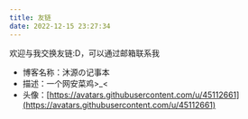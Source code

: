 ```yaml
---
title: 友链
date: 2022-12-15 23:27:34
---
```


欢迎与我交换友链:D，可以通过邮箱联系我

- 博客名称：沐源の记事本
- 描述：一个网安菜鸡\>\_\<
- 头像：[https://avatars.githubusercontent.com/u/45112661](https://avatars.githubusercontent.com/u/45112661)
